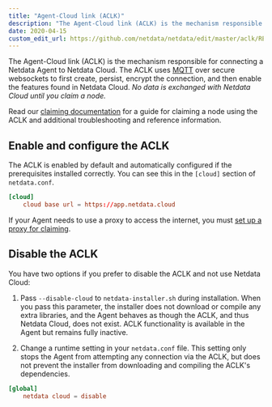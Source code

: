 ```yaml
---
title: "Agent-Cloud link (ACLK)"
description: "The Agent-Cloud link (ACLK) is the mechanism responsible for connecting a Netdata agent to Netdata Cloud."
date: 2020-04-15
custom_edit_url: https://github.com/netdata/netdata/edit/master/aclk/README.md
---
```




The Agent-Cloud link (ACLK) is the mechanism responsible for connecting a Netdata Agent to Netdata Cloud. The ACLK uses
[MQTT](https://en.wikipedia.org/wiki/MQTT) over secure websockets to first create, persist, encrypt the connection, and
then enable the features found in Netdata Cloud. _No data is exchanged with Netdata Cloud until you claim a node._

Read our [claiming documentation](/docs/agent/claim) for a guide for claiming a node using the ACLK and additional
troubleshooting and reference information.

## Enable and configure the ACLK

The ACLK is enabled by default and automatically configured if the prerequisites installed correctly. You can see this
in the `[cloud]` section of `netdata.conf`.

```conf
[cloud]
    cloud base url = https://app.netdata.cloud
```

If your Agent needs to use a proxy to access the internet, you must [set up a proxy for
claiming](/docs/agent/claim#claim-through-a-proxy).

## Disable the ACLK

You have two options if you prefer to disable the ACLK and not use Netdata Cloud:

1.  Pass `--disable-cloud` to `netdata-installer.sh` during installation. When you pass this parameter, the installer
    does not download or compile any extra libraries, and the Agent behaves as though the ACLK, and thus Netdata Cloud,
    does not exist. ACLK functionality is available in the Agent but remains fully inactive.

2.  Change a runtime setting in your `netdata.conf` file. This setting only stops the Agent from attempting any
    connection via the ACLK, but does not prevent the installer from downloading and compiling the ACLK's dependencies.

```conf
[global]
    netdata cloud = disable
```


